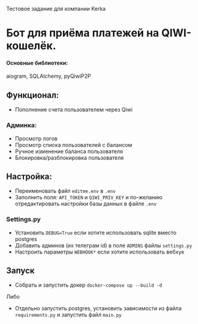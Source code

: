 Тестовое задание для компании Kerka

# Бот для приёма платежей на QIWI-кошелёк.
#### Основные библиотеки:
aiogram, SQLAlchemy, pyQiwiP2P

## Функционал:
* Пополнение счета пользователем через Qiwi
### Админка: 
* Просмотр логов
* Просмотр списка пользователей с балансом
* Ручное изменение баланса пользователя
* Блокировка/разблокировка пользователя

## Настройка:
* Переименовать файл `editme.env` в `.env`
* Заполнить поля: `API_TOKEN` и `QIWI_PRIV_KEY` и по-желанию отредактировать настройки базы данных в файле `.env`
### Settings.py
* Установить `DEBUG=True` если хотите использовать sqlite вместо postgres
* Добавить админов (их телеграм id) в поле `ADMINS` файлы `settings.py`
* Настроить параметры `WEBHOOK*` если хотите использовать вебхук

## Запуск
* Собрать и запустить докер `docker-compose up --build -d`

Либо
* Отдельно запустить postgres, установить зависимости из файла `requirements.py` и запустить файл `main.py`

